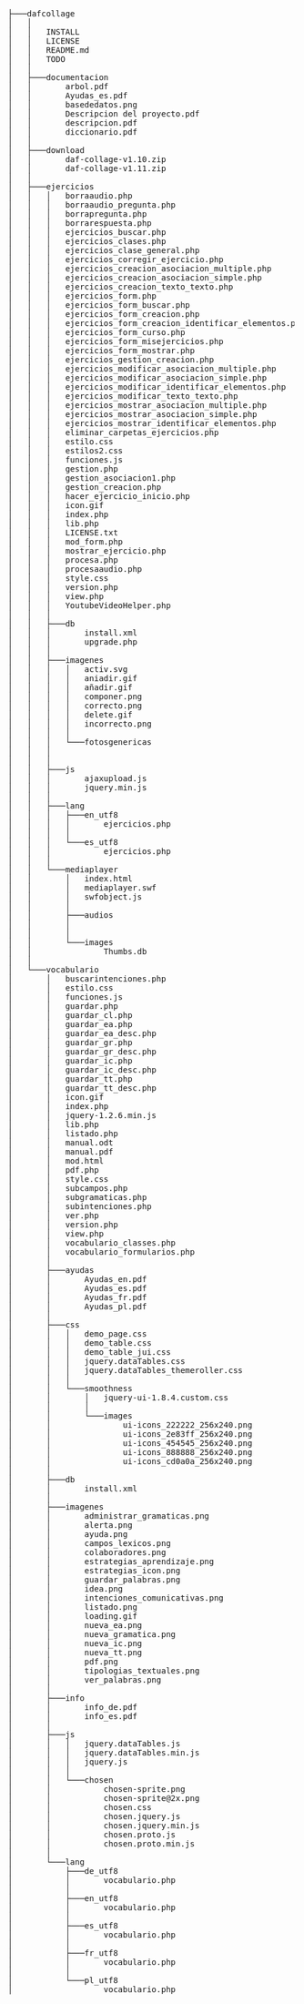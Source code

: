  <pre>
├───dafcollage
│   │
│   │   INSTALL 
│   │   LICENSE
│   │   README.md
│   │   TODO
│   │   
│   ├───documentacion
│   │       arbol.pdf   
│   │       Ayudas_es.pdf
│   │       basededatos.png
│   │       Descripcion del proyecto.pdf
│   │       descripcion.pdf
│   │       diccionario.pdf
│   │       
│   ├───download
│   │       daf-collage-v1.10.zip   
│   │       daf-collage-v1.11.zip
│   │       
│   ├───ejercicios
│   │   │   borraaudio.php 
│   │   │   borraaudio_pregunta.php
│   │   │   borrapregunta.php
│   │   │   borrarespuesta.php
│   │   │   ejercicios_buscar.php
│   │   │   ejercicios_clases.php
│   │   │   ejercicios_clase_general.php
│   │   │   ejercicios_corregir_ejercicio.php
│   │   │   ejercicios_creacion_asociacion_multiple.php
│   │   │   ejercicios_creacion_asociacion_simple.php
│   │   │   ejercicios_creacion_texto_texto.php
│   │   │   ejercicios_form.php
│   │   │   ejercicios_form_buscar.php
│   │   │   ejercicios_form_creacion.php
│   │   │   ejercicios_form_creacion_identificar_elementos.php
│   │   │   ejercicios_form_curso.php
│   │   │   ejercicios_form_misejercicios.php
│   │   │   ejercicios_form_mostrar.php
│   │   │   ejercicios_gestion_creacion.php
│   │   │   ejercicios_modificar_asociacion_multiple.php
│   │   │   ejercicios_modificar_asociacion_simple.php
│   │   │   ejercicios_modificar_identificar_elementos.php
│   │   │   ejercicios_modificar_texto_texto.php
│   │   │   ejercicios_mostrar_asociacion_multiple.php
│   │   │   ejercicios_mostrar_asociacion_simple.php
│   │   │   ejercicios_mostrar_identificar_elementos.php
│   │   │   eliminar_carpetas_ejercicios.php
│   │   │   estilo.css
│   │   │   estilos2.css
│   │   │   funciones.js
│   │   │   gestion.php
│   │   │   gestion_asociacion1.php
│   │   │   gestion_creacion.php
│   │   │   hacer_ejercicio_inicio.php
│   │   │   icon.gif
│   │   │   index.php
│   │   │   lib.php
│   │   │   LICENSE.txt
│   │   │   mod_form.php
│   │   │   mostrar_ejercicio.php
│   │   │   procesa.php
│   │   │   procesaaudio.php
│   │   │   style.css
│   │   │   version.php
│   │   │   view.php
│   │   │   YoutubeVideoHelper.php
│   │   │   
│   │   ├───db
│   │   │       install.xml
│   │   │       upgrade.php
│   │   │       
│   │   ├───imagenes
│   │   │   │   activ.svg
│   │   │   │   aniadir.gif
│   │   │   │   añadir.gif
│   │   │   │   componer.png
│   │   │   │   correcto.png
│   │   │   │   delete.gif
│   │   │   │   incorrecto.png
│   │   │   │   
│   │   │   └───fotosgenericas
│   │   │      
│   │   │           
│   │   ├───js
│   │   │       ajaxupload.js
│   │   │       jquery.min.js
│   │   │       
│   │   ├───lang
│   │   │   ├───en_utf8
│   │   │   │       ejercicios.php
│   │   │   │       
│   │   │   └───es_utf8
│   │   │           ejercicios.php
│   │   │           
│   │   └───mediaplayer
│   │       │   index.html
│   │       │   mediaplayer.swf
│   │       │   swfobject.js
│   │       │   
│   │       ├───audios
│   │       │      
│   │       │       
│   │       └───images
│   │               Thumbs.db
│   │               
│   └───vocabulario
│       │   buscarintenciones.php
│       │   estilo.css
│       │   funciones.js
│       │   guardar.php
│       │   guardar_cl.php
│       │   guardar_ea.php
│       │   guardar_ea_desc.php
│       │   guardar_gr.php
│       │   guardar_gr_desc.php
│       │   guardar_ic.php
│       │   guardar_ic_desc.php
│       │   guardar_tt.php
│       │   guardar_tt_desc.php
│       │   icon.gif
│       │   index.php
│       │   jquery-1.2.6.min.js
│       │   lib.php
│       │   listado.php
│       │   manual.odt
│       │   manual.pdf
│       │   mod.html
│       │   pdf.php
│       │   style.css
│       │   subcampos.php
│       │   subgramaticas.php
│       │   subintenciones.php
│       │   ver.php
│       │   version.php
│       │   view.php
│       │   vocabulario_classes.php
│       │   vocabulario_formularios.php
│       │   
│       ├───ayudas
│       │       Ayudas_en.pdf
│       │       Ayudas_es.pdf
│       │       Ayudas_fr.pdf
│       │       Ayudas_pl.pdf
│       │       
│       ├───css
│       │   │   demo_page.css
│       │   │   demo_table.css
│       │   │   demo_table_jui.css
│       │   │   jquery.dataTables.css
│       │   │   jquery.dataTables_themeroller.css
│       │   │   
│       │   └───smoothness
│       │       │   jquery-ui-1.8.4.custom.css
│       │       │   
│       │       └───images
│       │               ui-icons_222222_256x240.png
│       │               ui-icons_2e83ff_256x240.png
│       │               ui-icons_454545_256x240.png
│       │               ui-icons_888888_256x240.png
│       │               ui-icons_cd0a0a_256x240.png
│       │               
│       ├───db
│       │       install.xml
│       │       
│       ├───imagenes
│       │       administrar_gramaticas.png
│       │       alerta.png
│       │       ayuda.png
│       │       campos_lexicos.png
│       │       colaboradores.png
│       │       estrategias_aprendizaje.png
│       │       estrategias_icon.png
│       │       guardar_palabras.png
│       │       idea.png
│       │       intenciones_comunicativas.png
│       │       listado.png
│       │       loading.gif
│       │       nueva_ea.png
│       │       nueva_gramatica.png
│       │       nueva_ic.png
│       │       nueva_tt.png
│       │       pdf.png
│       │       tipologias_textuales.png
│       │       ver_palabras.png
│       │       
│       ├───info
│       │       info_de.pdf
│       │       info_es.pdf
│       │       
│       ├───js
│       │   │   jquery.dataTables.js
│       │   │   jquery.dataTables.min.js
│       │   │   jquery.js
│       │   │   
│       │   └───chosen
│       │           chosen-sprite.png
│       │           chosen-sprite@2x.png
│       │           chosen.css
│       │           chosen.jquery.js
│       │           chosen.jquery.min.js
│       │           chosen.proto.js
│       │           chosen.proto.min.js
│       │           
│       └───lang
│           ├───de_utf8
│           │       vocabulario.php
│           │       
│           ├───en_utf8
│           │       vocabulario.php
│           │       
│           ├───es_utf8
│           │       vocabulario.php
│           │       
│           ├───fr_utf8
│           │       vocabulario.php
│           │       
│           └───pl_utf8
│                   vocabulario.php

</pre>
